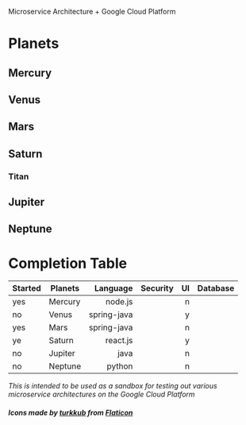 Microservice Architecture + Google Cloud Platform
 
 
 
# Planets
## Mercury
## Venus
## Mars
## Saturn 
  ### Titan
## Jupiter
## Neptune
 
# Completion Table

| Started | Planets       |Language     | Security      | UI    | Database |
|:------- | ------------- |--------:    |:-------------:| -----:|---------:|
| yes     | Mercury       | node.js     |               |  n    |          |
| no      | Venus         | spring-java |               |  y    |          |
| yes     | Mars          | spring-java |               |  n    |          |
| ye      | Saturn        | react.js    |               |  y    |          |
| no      | Jupiter       | java        |               |  n    |          |
| no      | Neptune       | python      |               |  n    |          |


 
 *This is intended to be used as a sandbox for testing out various microservice architectures on the Google Cloud Platform* 
 
 ##### *Icons made by [turkkub](https://www.flaticon.com/authors/turkkub) from [Flaticon](https://www.flaticon.com/")*

